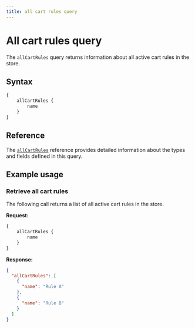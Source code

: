 ```yaml
---
title: all cart rules query
---
```


# All cart rules query

The `allCartRules` query returns information about all active cart rules in the store.

## Syntax

```graphql
{
    allCartRules {
        name
    }
}
```

## Reference

The [`allCartRules`](https://developer.adobe.com/commerce/webapi/graphql-api/index.html#query-all-cart-rules) reference provides detailed information about the types and fields defined in this query.

## Example usage

### Retrieve all cart rules

The following call returns a list of all active cart rules in the store.

**Request:**

```graphql
{
    allCartRules {
        name
    }
}
```

**Response:**

```json
{
  "allCartRules": [
    {
      "name": "Rule A"
    },
    {
      "name": "Rule B"
    }
  ]
}
```
